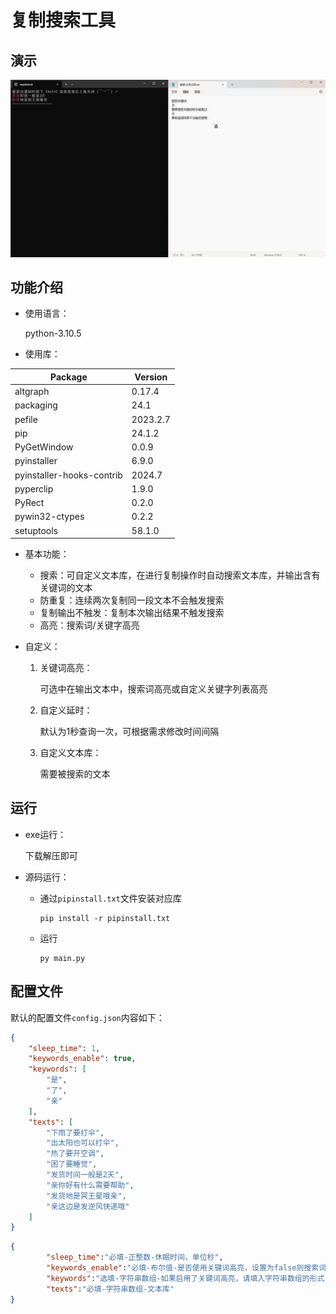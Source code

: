 # 复制搜索工具

## 演示

![演示图片](img/1.gif)

## 功能介绍

- 使用语言：

  python-3.10.5

- 使用库：

| Package                   | Version  |
| ------------------------- | -------- |
| altgraph                  | 0.17.4   |
| packaging                 | 24.1     |
| pefile                    | 2023.2.7 |
| pip                       | 24.1.2   |
| PyGetWindow               | 0.0.9    |
| pyinstaller               | 6.9.0    |
| pyinstaller-hooks-contrib | 2024.7   |
| pyperclip                 | 1.9.0    |
| PyRect                    | 0.2.0    |
| pywin32-ctypes            | 0.2.2    |
| setuptools                | 58.1.0   |

- 基本功能：

  - 搜索：可自定义文本库，在进行复制操作时自动搜索文本库，并输出含有关键词的文本
  - 防重复：连续两次复制同一段文本不会触发搜索
  - 复制输出不触发：复制本次输出结果不触发搜索
  - 高亮：搜索词/关键字高亮

- 自定义：

  1. 关键词高亮：

     可选中在输出文本中，搜索词高亮或自定义关键字列表高亮

  2. 自定义延时：

     默认为1秒查询一次，可根据需求修改时间间隔

  3. 自定义文本库：

     需要被搜索的文本



## 运行

- exe运行：

  下载解压即可

- 源码运行：

  - 通过`pipinstall.txt`文件安装对应库

    ~~~shell
    pip install -r pipinstall.txt
    ~~~

  - 运行

    ~~~shell
    py main.py
    ~~~



## 配置文件

默认的配置文件`config.json`内容如下：

~~~json
{
    "sleep_time": 1,
    "keywords_enable": true,
    "keywords": [
        "是",
        "了",
        "亲"
    ],
    "texts": [
        "下雨了要打伞",
        "出太阳也可以打伞",
        "热了要开空调",
        "困了要睡觉",
        "发货时间一般是2天",
        "亲你好有什么需要帮助",
        "发货地是冥王星哦亲",
        "亲这边是发逆风快递哦"
    ]
}
~~~

~~~json
{
		"sleep_time":"必填-正整数-休眠时间，单位秒",
		"keywords_enable":"必填-布尔值-是否使用关键词高亮，设置为false则搜索词高亮",
		"keywords":"选填-字符串数组-如果启用了关键词高亮，请填入字符串数组的形式",
		"texts":"必填-字符串数组-文本库"
}
~~~

